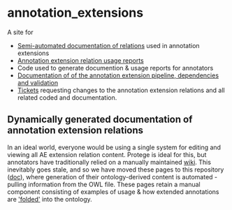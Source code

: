 # annotation_extensions

A site for 


* [Semi-automated documentation of relations](doc/) used in annotation extensions
* [Annotation extension relation usage reports](annotation_extension_usage_reports/)
* Code used to generate documention & usage reports for annotators
* [Documentation of of the annotation extension pipeline, dependencies and validation](https://github.com/geneontology/annotation_extensions/wiki)
* [Tickets](https://github.com/geneontology/annotation_extensions/issues) requesting changes to the annotation extension relations and all related coded and documentation.

## Dynamically generated documentation of annotation extension relations

In an ideal world, everyone would be using a single system for editing and viewing all AE extension relation content. Protege is ideal for this, but annotators have traditionally relied on a manually maintained [wiki](http://wiki.geneontology.org/index.php/Annotation_usage_examples_for_each_annotation_extension_relation).  This inevitably goes stale, and so we have moved these pages to this repository ([doc](doc/)), where generation of their ontology-derived content is automated -  pulling information from the OWL file.  These pages retain a manual component consisting of examples of usage & how extended annotations are ['folded'](http://wiki.geneontology.org/index.php/Folding_and_Unfolding) into the ontology.



 
